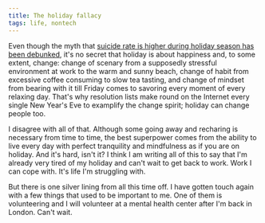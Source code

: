 ```yaml
---
title: The holiday fallacy
tags: life, nontech
---
```


Even though the myth that [suicide rate is higher during holiday season has been debunked](http://www.theatlantic.com/health/archive/2015/12/no-suicides-dont-rise-during-the-holidays/419436/), it's no secret that holiday is about happiness and, to some extent, change: change of scenary from a supposedly stressful environment at work to the warm and sunny beach, change of habit from excessive coffee consuming to slow tea tasting, and change of mindset from bearing with it till Friday comes to savoring every moment of every relaxing day. That's why resolution lists make round on the Internet every single New Year's Eve to examplify the change spirit; holiday can change people too.

I disagree with all of that. Although some going away and recharing is necessary from time to time, the best superpower comes from the ability to live every day with perfect tranquility and mindfulness as if you are on holiday. And it's hard, isn't it? I think I am writing all of this to say that I'm already very tired of my holiday and can't wait to get back to work. Work I can cope with. It's life I'm struggling with.

But there is one silver lining from all this time off. I have gotten touch again with a few things that used to be important to me. One of them is volunteering and I will volunteer at a mental health center after I'm back in London. Can't wait.
